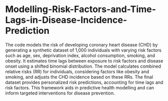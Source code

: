 # Modelling-Risk-Factors-and-Time-Lags-in-Disease-Incidence-Prediction
The code models the risk of developing coronary heart disease (CHD) by generating a synthetic dataset of 1,000 individuals with varying risk factors such as age, sex, deprivation index, alcohol consumption, smoking, and obesity. It estimates time lags between exposure to risk factors and disease onset using a shifted binomial distribution. The model calculates combined relative risks (RR) for individuals, considering factors like obesity and smoking, and adjusts the CHD incidence based on these RRs. The final dataset provides personalized risk predictions, accounting for time lags and risk factors. This framework aids in predictive health modelling and can inform targeted interventions for disease prevention.
